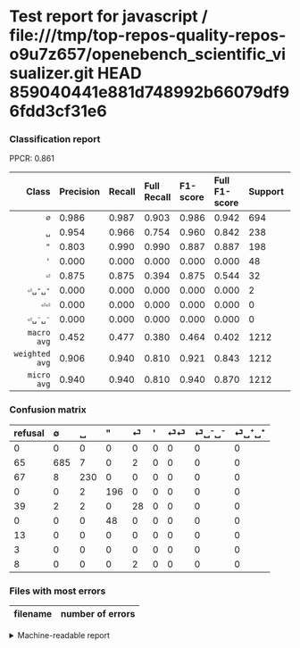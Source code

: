 # Test report for javascript / file:///tmp/top-repos-quality-repos-o9u7z657/openebench_scientific_visualizer.git HEAD 859040441e881d748992b66079df96fdd3cf31e6

### Classification report

PPCR: 0.861

| Class | Precision | Recall | Full Recall | F1-score | Full F1-score | Support | Full Support | PPCR |
|------:|:----------|:-------|:------------|:---------|:---------|:--------|:-------------|:-----|
| `∅` | 0.986| 0.987| 0.903| 0.986| 0.942| 694| 759| 0.914 |
| `␣` | 0.954| 0.966| 0.754| 0.960| 0.842| 238| 305| 0.780 |
| `"` | 0.803| 0.990| 0.990| 0.887| 0.887| 198| 198| 1.000 |
| `'` | 0.000| 0.000| 0.000| 0.000| 0.000| 48| 48| 1.000 |
| `⏎` | 0.875| 0.875| 0.394| 0.875| 0.544| 32| 71| 0.451 |
| `⏎␣⁺␣⁺` | 0.000| 0.000| 0.000| 0.000| 0.000| 2| 10| 0.200 |
| `⏎⏎` | 0.000| 0.000| 0.000| 0.000| 0.000| 0| 13| 0.000 |
| `⏎␣⁻␣⁻` | 0.000| 0.000| 0.000| 0.000| 0.000| 0| 3| 0.000 |
| `macro avg` | 0.452| 0.477| 0.380| 0.464| 0.402| 1212| 1407| 0.861 |
| `weighted avg` | 0.906| 0.940| 0.810| 0.921| 0.843| 1212| 1407| 0.861 |
| `micro avg` | 0.940| 0.940| 0.810| 0.940| 0.870| 1212| 1407| 0.861 |

### Confusion matrix

|refusal|  ∅| ␣| "| ⏎| '| ⏎⏎| ⏎␣⁻␣⁻| ⏎␣⁺␣⁺| 
|:---|:---|:---|:---|:---|:---|:---|:---|:---|
|0 |0 |0 |0 |0 |0 |0 |0 |0 |
|65 |685 |7 |0 |2 |0 |0 |0 |0 |
|67 |8 |230 |0 |0 |0 |0 |0 |0 |
|0 |0 |2 |196 |0 |0 |0 |0 |0 |
|39 |2 |2 |0 |28 |0 |0 |0 |0 |
|0 |0 |0 |48 |0 |0 |0 |0 |0 |
|13 |0 |0 |0 |0 |0 |0 |0 |0 |
|3 |0 |0 |0 |0 |0 |0 |0 |0 |
|8 |0 |0 |0 |2 |0 |0 |0 |0 |

### Files with most errors

| filename | number of errors|
|:----:|:-----|

<details>
    <summary>Machine-readable report</summary>
```json
{
  "cl_report": {"\"": {"f1-score": 0.8868778280542987, "precision": 0.8032786885245902, "recall": 0.98989898989899, "support": 198}, "\u0027": {"f1-score": 0.0, "precision": 0.0, "recall": 0.0, "support": 48}, "macro avg": {"f1-score": 0.46356661894928886, "precision": 0.45228088072362327, "recall": 0.4772896556011279, "support": 1212}, "micro avg": {"f1-score": 0.9397689768976898, "precision": 0.9397689768976898, "recall": 0.9397689768976898, "support": 1212}, "weighted avg": {"f1-score": 0.9213433567357703, "precision": 0.9061060216812363, "recall": 0.9397689768976898, "support": 1212}, "\u2205": {"f1-score": 0.986321094312455, "precision": 0.9856115107913669, "recall": 0.9870317002881844, "support": 694}, "\u23ce": {"f1-score": 0.875, "precision": 0.875, "recall": 0.875, "support": 32}, "\u23ce\u23ce": {"f1-score": 0.0, "precision": 0.0, "recall": 0.0, "support": 0}, "\u23ce\u2423\u207a\u2423\u207a": {"f1-score": 0.0, "precision": 0.0, "recall": 0.0, "support": 2}, "\u23ce\u2423\u207b\u2423\u207b": {"f1-score": 0.0, "precision": 0.0, "recall": 0.0, "support": 0}, "\u2423": {"f1-score": 0.9603340292275574, "precision": 0.9543568464730291, "recall": 0.9663865546218487, "support": 238}},
  "cl_report_full": {"\"": {"f1-score": 0.8868778280542987, "precision": 0.8032786885245902, "recall": 0.98989898989899, "support": 198}, "\u0027": {"f1-score": 0.0, "precision": 0.0, "recall": 0.0, "support": 48}, "macro avg": {"f1-score": 0.40191079081991876, "precision": 0.45228088072362327, "recall": 0.3801083551931835, "support": 1407}, "micro avg": {"f1-score": 0.8697976326842307, "precision": 0.9397689768976898, "recall": 0.8095238095238095, "support": 1407}, "weighted avg": {"f1-score": 0.8431519299232823, "precision": 0.8957584614021252, "recall": 0.8095238095238095, "support": 1407}, "\u2205": {"f1-score": 0.9422283356258596, "precision": 0.9856115107913669, "recall": 0.9025032938076416, "support": 759}, "\u23ce": {"f1-score": 0.5436893203883495, "precision": 0.875, "recall": 0.39436619718309857, "support": 71}, "\u23ce\u23ce": {"f1-score": 0.0, "precision": 0.0, "recall": 0.0, "support": 13}, "\u23ce\u2423\u207a\u2423\u207a": {"f1-score": 0.0, "precision": 0.0, "recall": 0.0, "support": 10}, "\u23ce\u2423\u207b\u2423\u207b": {"f1-score": 0.0, "precision": 0.0, "recall": 0.0, "support": 3}, "\u2423": {"f1-score": 0.8424908424908424, "precision": 0.9543568464730291, "recall": 0.7540983606557377, "support": 305}},
  "ppcr": 0.8614072494669509
}
```
</details>
